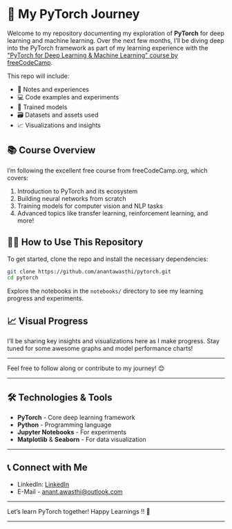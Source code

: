 

# 🚀 My PyTorch Journey

Welcome to my repository documenting my exploration of **PyTorch** for deep learning and machine learning. Over the next few months, I’ll be diving deep into the PyTorch framework as part of my learning experience with the ["PyTorch for Deep Learning & Machine Learning" course by freeCodeCamp](https://www.youtube.com/watch?v=V_xro1bcAuA).

This repo will include:

- 📝 Notes and experiences
- 💻 Code examples and experiments
- 🧠 Trained models
- 🗃️ Datasets and assets used
- 📈 Visualizations and insights

## 📚 Course Overview

I’m following the excellent free course from freeCodeCamp.org, which covers:

1. Introduction to PyTorch and its ecosystem
2. Building neural networks from scratch
3. Training models for computer vision and NLP tasks
4. Advanced topics like transfer learning, reinforcement learning, and more!

## 🧑‍💻 How to Use This Repository

To get started, clone the repo and install the necessary dependencies:

```bash
git clone https://github.com/anantawasthi/pytorch.git
cd pytorch
```

Explore the notebooks in the `notebooks/` directory to see my learning progress and experiments.

## 📈 Visual Progress

I’ll be sharing key insights and visualizations here as I make progress. Stay tuned for some awesome graphs and model performance charts!

---

Feel free to follow along or contribute to my journey! 😊

---

## 🛠️ Technologies & Tools

- **PyTorch** - Core deep learning framework
- **Python** - Programming language
- **Jupyter Notebooks** - For experiments
- **Matplotlib** & **Seaborn** - For data visualization

---

## 📞 Connect with Me

- LinkedIn: [LinkedIn](https://www.linkedin.com/in/anantawasthi/)
- E-Mail - anant.awasthi@outlook.com

---

Let’s learn PyTorch together! Happy Learnings !! 🙌

---
